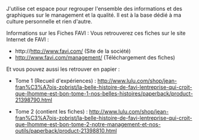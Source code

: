 J'utilise cet espace pour regrouper l'ensemble des informations et des graphiques sur le management et la qualité. Il est
à la base dédié à ma culture personnelle et rien d'autre.

Informations sur les Fiches FAVI : Vous retrouverez ces fiches sur le site Internet de FAVI :
 * http://http://www.favi.com/ (Site de la société)
 * http://www.favi.com/management/ (Téléchargement des fiches)

Et vous pouvez aussi les retrouver en papier :

 * Tome 1 (Recueil d'expériences) : 
http://www.lulu.com/shop/jean-fran%C3%A7ois-zobrist/la-belle-histoire-de-favi-lentreprise-qui-croit-que-lhomme-est-bon-tome-1-nos-belles-histoires/paperback/product-21398790.html

 * Tome 2 (contient les fiches) :
http://www.lulu.com/shop/jean-fran%C3%A7ois-zobrist/la-belle-histoire-de-favi-lentreprise-qui-croit-que-lhomme-est-bon-tome-2-notre-management-et-nos-outils/paperback/product-21398810.html

